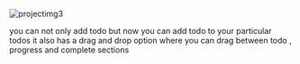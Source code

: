 ![projectimg3](https://github.com/ishu-knit/ADV_Todo/assets/123448281/f0c9ab13-11b6-43d6-a9ea-3572e5781514)


you can not only add todo but now you can add todo to your particular todos
it also has a drag and drop option where you can drag between todo , progress and complete sections

